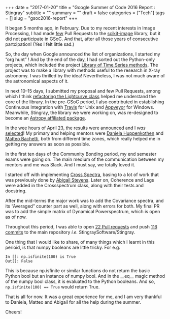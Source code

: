 +++
date = "2017-01-20"
title = "Google Summer of Code 2016 Report : Stingray"
subtitle = ""
summary = ""
draft = false
categories = ["Tech"]
tags = []
slug = "gsoc2016-report"
+++

It began 5 months ago, in February. Due to my recent interests in Image Processing, I had made [few](https://github.com/scikit-image/scikit-image/pulls?q=is%3Apr+author%3AOrkoHunter+is%3Aclosed) Pull Requests to the [scikit-image](https://github.com/scikit-image/scikit-image) library, but it did not participate in GSoC. And that, after all those years of consecutive partcipation! (Yes I felt little sad.)

So, the day when Google announced the list of organizations, I started my “org hunt” ! And by the end of the day, I had sorted out the Python-only projects, which included the project [Library of Time Series methods](http://timelabtechnologies.com/ideas.html). The project was to make a library with methods useful to the research in X-ray astronomy. I was thrilled by the idea! Nevertheless, I was not much aware of the astronomical aspects of it.

In next 10–15 days, I submitted my proposal and few Pull Requests, among which I think [refactoring the Lightcurve class](https://github.com/StingraySoftware/stingray/pull/74) helped me understand the core of the library. In the pre-GSoC period, I also contributed in establishing Continuous Integration with [Travis](https://github.com/StingraySoftware/stingray/pull/51) for Unix and [Appveyor](https://github.com/StingraySoftware/stingray/pull/63) for Windows. Meanwhile, Stingray, the library we were working on, was re-designed to become an [Astropy affiliated package](https://github.com/StingraySoftware/stingray/pull/52).

In the wee hours of April 23, the results were announced and I *was* [selected](https://summerofcode.withgoogle.com/projects/#5755858201870336)! My primary and helping mentors were [Daniela Huppenkothen](https://github.com/dhuppenkothen) and [Matteo Bachetti](https://github.com/matteobachetti), both from different time zones, which really helped me in getting my answers as soon as possible.

In the first ten days of the Community Bonding period, my end semester exams were going on. The main medium of the communication between my mentors and me was Slack. And I must say, we totally loved it.

I started off with implementing [Cross Spectra](https://en.wikipedia.org/wiki/Cross-spectrum), basing to a lot of work that was previously done by [Abigail Stevens](https://github.com/abigailStev). Later on, Coherence and Lags were added in the Crossspectrum class, along with their tests and docstring.

After the mid-terms the major work was to add the Covariance spectra, and its “Averaged” counter part as well, along with errors for both. My final PR was to add the simple matrix of Dynamical Powerspectrum, which is open as of now.

Throughout this period, I was able to open [22 Pull requests](https://github.com/StingraySoftware/stingray/pulls?q=is%3Apr+author%3AOrkoHunter+is%3Aclosed) and push [116 commits](https://github.com/StingraySoftware/stingray/commits/master?author=OrkoHunter) to the main repository *i.e.* StingraySoftware/Stingray.

One thing that I would like to share, of many things which I learnt in this perioid, is that numpy booleans are little tricky. For e.g.

```
In []: np.isfinite(100) is True
Out[]: False
```

This is because np.isfinite or similar functions do not return the basic Python bool but an instance of numpy bool. And in the \_\_eq\_\_ magic method of the numpy bool class, it is evaluated to the Python booleans. And so, `np.isfinite(100) == True` would return True.

That is all for now. It was a great experience for me, and I am very thankful to Daniela, Matteo and Abigail for all the help during the summer.

Cheers!

